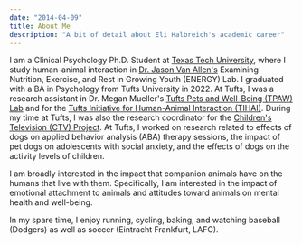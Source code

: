 ```yaml
---
date: "2014-04-09"
title: About Me
description: "A bit of detail about Eli Halbreich's academic career"
---
```


I am a Clinical Psychology Ph.D. Student at [Texas Tech University](https://www.ttu.edu/), where I study human-animal interaction in [Dr. Jason Van Allen's](https://www.depts.ttu.edu/psy/people/jvanallen/) Examining Nutrition, Exercise, and Rest in Growing Youth (ENERGY) Lab. I graduated with a BA in Psychology from Tufts University in 2022. At Tufts, I was a research assistant in Dr. Megan Mueller's [Tufts Pets and Well-Being (TPAW) Lab](https://sites.tufts.edu/tpawlab/) and for the [Tufts Initiative for Human-Animal Interaction (TIHAI)](https://hai.tufts.edu/). During my time at Tufts, I was also the research coordinator for the [Children's Television (CTV) Project](https://sites.tufts.edu/ctvresearch/). At Tufts, I worked on research related to effects of dogs on applied behavior analysis (ABA) therapy sessions, the impact of pet dogs on adolescents with social anxiety, and the effects of dogs on the activity levels of children.

I am broadly interested in the impact that companion animals have on the humans that live with them. Specifically, I am interested in the impact of emotional attachment to animals and attitudes toward animals on mental health and well-being.

In my spare time, I enjoy running, cycling, baking, and watching baseball (Dodgers) as well as soccer (Eintracht Frankfurt, LAFC).
